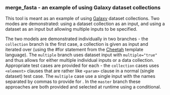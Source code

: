 ### merge_fasta - an example of using Galaxy dataset collections

This tool is meant as an example of using [Galaxy](https://galaxyproject.org/) dataset collections. Two
modes are demonstrated: using a dataset collection as an input, and using a dataset as an input but
allowing multiple inputs to be specified. 

The two models are demonstrated individually in two branches - the `collection` branch is the first case,
a collection is given as input and iterated over (using the #for statement from the [Cheetah](http://www.cheetahtemplate.org/)
template language). The `multiple` branch uses dataset input with `multiple="true"` and thus allows
for either multiple individual inputs or a data collection. Appropriate test cases are provided for 
each - the `collection` cases uses `<element>` clauses that are rather like `<param>` clause in a
normal (single dataset) test case. The `multiple` case use a single input with the names separated by
commas to provide for . In the `master` branch these approaches are both provided and selected at runtime using a
conditional.
